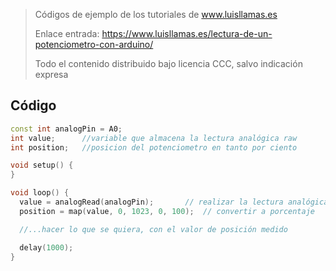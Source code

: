 > Códigos de ejemplo de los tutoriales de www.luisllamas.es
>
> Enlace entrada: https://www.luisllamas.es/lectura-de-un-potenciometro-con-arduino/
>
> Todo el contenido distribuido bajo licencia CCC, salvo indicación expresa

## Código
```cpp
const int analogPin = A0;
int value;      //variable que almacena la lectura analógica raw
int position;   //posicion del potenciometro en tanto por ciento

void setup() {
}

void loop() {
  value = analogRead(analogPin);       // realizar la lectura analógica raw
  position = map(value, 0, 1023, 0, 100);  // convertir a porcentaje

  //...hacer lo que se quiera, con el valor de posición medido

  delay(1000);
}
```


